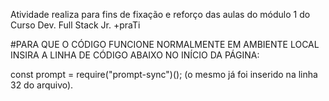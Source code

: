 Atividade realiza para fins de fixação e reforço das aulas do módulo 1 do Curso Dev. Full Stack Jr. +praTi

#PARA QUE O CÓDIGO FUNCIONE NORMALMENTE EM AMBIENTE LOCAL INSIRA A LINHA DE CÓDIGO ABAIXO NO INÍCIO DA PÁGINA:

const prompt = require("prompt-sync")(); (o mesmo já foi inserido na linha 32 do arquivo).
